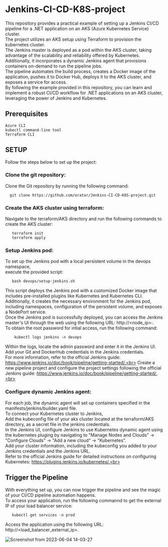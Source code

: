 # Jenkins-CI-CD-K8S-project

This repository provides a practical example of setting up a Jenkins CI/CD pipeline for a .NET application on an AKS (Azure Kubernetes Service) cluster.<br>
The project utilizes an AKS setup using Terraform to provision the kubernetes cluster.<br> 
The Jenkins master is deployed as a pod within the AKS cluster, taking advantage of the scalability and reliability offered by Kubernetes.<br> 
Additionally, it incorporates a dynamic Jenkins agent that provisions containers on-demand to run the pipeline jobs.<br>
The pipeline automates the build process, creates a Docker image of the application, pushes it to Docker Hub, deploys it to the AKS cluster, and exposes a service for access.<br>
By following the example provided in this repository, you can learn and implement a robust CI/CD workflow for .NET applications on an AKS cluster, leveraging the power of Jenkins and Kubernetes.


## Prerequisites
    Azure CLI
    kubectl command-line tool
    Terraform CLI 


## SETUP
   Follow the steps below to set up the project:
   
   
### Clone the git repository:
   Clone the Git repository by running the following command:
   ```
     git clone https://github.com/oratar/Jenkins-CI-CD-K8S-project.git
   ```
   
   
### Create the AKS cluster using terraform:
Navigate to the terraform/AKS directory and run the following commands to create the AKS cluster: 
```
   terraform init 
   terraform apply 
```


### Setup Jenkins pod:
To set up the Jenkins pod with a local persistent volume in the devops namespace,<br>
execute the provided script: 
```
   bash devops/setup-jenkins.sh
```
This script deploys the Jenkins pod with a customized Docker image that includes pre-installed plugins like Kubernetes and Kubernetes CLI.<br>
Additionally, it creates the necessary environment for the Jenkins pod, including namespaces, configuration of the persistent volume, and exposes a NodePort service.<br>
Once the Jenkins pod is successfully deployed, you can access the Jenkins master's UI through the web using the following URL: http://<node_ip>:<nodeport>. <br>
To obtain the root password for intial access, run the following command:<br> 
```
    kubectl logs jenkins -n devops
```
Within the logs, locate the admin password and enter it in the Jenkins UI.<br>
Add your Git and DockerHub credentials in the Jenkins credentials.<br>
For more information, refer to the official Jenkins guide: https://www.jenkins.io/doc/book/pipeline/getting-started/.<br>
Create a new pipeline project and configure the project settings following the official Jenkins guide: https://www.jenkins.io/doc/book/pipeline/getting-started/.<br>

    
### Configure dynamic Jenkins agent:
For each job, the dynamic agent will set up containers specified in the manifests/jenkins/builder.yaml file.<br> 
To connect your Kubernetes cluster to Jenkins,<br>
Add the kubeconfig file of your aks cluster located at the terraform/AKS directory, as a secret file in the jenkins credentials.<br> 
In the Jenkins UI, configure Jenkins to use Kubernetes dynamic agent using the kubernetes pluging by navigating to "Manage Nodes and Clouds" -> "Configure Clouds" -> "Add a new cloud" -> "Kubernetes".<br> 
Add your cluster information, including the kubeconfig you added to your Jenkins credentials and the Jenkins URL.<br> 
Refer to the official Jenkins guide for detailed instructions on configuring Kubernetes: https://plugins.jenkins.io/kubernetes/.<br> 

    
## Trigger the Pipeline
    
With everything set up, you can now trigger the pipeline and see the magic of your CI/CD pipeline automation happens.<br> 
To access your application, run the following commannd to get the external IP of your load balancer service:<br> 
```
   kubectl get services -n prod
```
Access the application using the following URL: http://<load_balancer_external_ip>.<br> 
    
    
![Screenshot from 2023-06-04 14-03-27](https://github.com/oratar/Jenkins-CI-CD-K8S-project/assets/121873526/4eaefc68-96f1-4a5f-a640-108a64105638)
